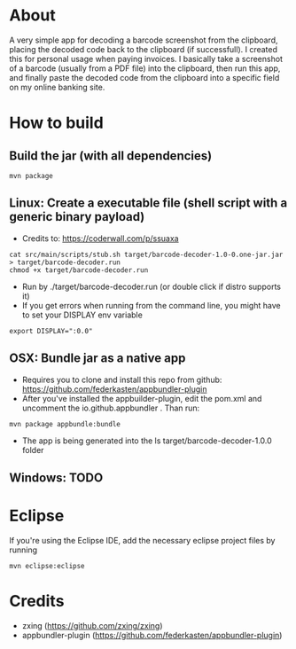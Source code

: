 # About
A very simple app for decoding a barcode screenshot from the clipboard, placing the decoded code back to the clipboard (if successfull).
I created this for personal usage when paying invoices.
I basically take a screenshot of a barcode (usually from a PDF file) into the clipboard, then run this app, and finally paste the
decoded code from the clipboard into a specific field on my online banking site.

# How to build
## Build the jar (with all dependencies)
```
mvn package
```
## Linux: Create a executable file (shell script with a generic binary payload)
- Credits to: https://coderwall.com/p/ssuaxa
```
cat src/main/scripts/stub.sh target/barcode-decoder-1.0-0.one-jar.jar > target/barcode-decoder.run
chmod +x target/barcode-decoder.run
```
- Run by ./target/barcode-decoder.run (or double click if distro supports it)
- If you get errors when running from the command line, you might have to set your DISPLAY env variable
```
export DISPLAY=":0.0"
```

## OSX: Bundle jar as a native app
- Requires you to clone and install this repo from github:
https://github.com/federkasten/appbundler-plugin
- After you've installed the appbuilder-plugin, edit the pom.xml and uncomment the io.github.appbundler <plugin>. Than run:
```
mvn package appbundle:bundle
```
- The app is being generated into the ls target/barcode-decoder-1.0.0 folder

## Windows: TODO 

# Eclipse
If you're using the Eclipse IDE, add the necessary eclipse project files by running
```
mvn eclipse:eclipse
```
# Credits
- zxing (https://github.com/zxing/zxing)
- appbundler-plugin (https://github.com/federkasten/appbundler-plugin)
